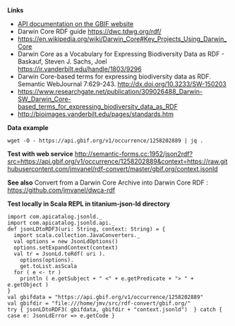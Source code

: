 **Links**
- [API documentation on the GBIF website](https://www.gbif.org/developer/summary)
- Darwin Core RDF guide https://dwc.tdwg.org/rdf/
- https://en.wikipedia.org/wiki/Darwin_Core#Key_Projects_Using_Darwin_Core
- Darwin Core as a Vocabulary for Expressing Biodiversity Data as RDF - Baskauf, Steven J. Sachs, Joel https://ir.vanderbilt.edu/handle/1803/9296
- Darwin Core-based terms for expressing biodiversity data as RDF. Semantic WebJournal 7:629-243. http://dx.doi.org/10.3233/SW-150203
- https://www.researchgate.net/publication/309026488_Darwin-SW_Darwin_Core-based_terms_for_expressing_biodiversity_data_as_RDF
- http://bioimages.vanderbilt.edu/pages/standards.htm

**Data example**
```shell
wget -O - https://api.gbif.org/v1/occurrence/1258202889 | jq .
```

**Test with web service**
http://semantic-forms.cc:1952/json2rdf?src=https://api.gbif.org/v1/occurrence/1258202889&context=https://raw.githubusercontent.com/jmvanel/rdf-convert/master/gbif.org/context.jsonld

**See also**
Convert from a Darwin Core Archive into Darwin Core RDF : https://github.com/jmvanel/dwca-rdf

**Test locally in Scala REPL in titanium-json-ld directory**
```
import com.apicatalog.jsonld._
import com.apicatalog.jsonld.api._
def jsonLDtoRDF3(uri: String, context: String) = {
  import scala.collection.JavaConverters._
  val options = new JsonLdOptions()
  options.setExpandContext(context)
  val tr = JsonLd.toRdf( uri ).
    options(options).
    get.toList.asScala
  for ( e <- tr )
    println ( e.getSubject + " <" + e.getPredicate + "> " + e.getObject )
}
val gbifdata = "https://api.gbif.org/v1/occurrence/1258202889"
val gbifdir = "file:///home/jmv/src/rdf-convert/gbif.org/"
try { jsonLDtoRDF3( gbifdata, gbifdir + "context.jsonld")  } catch { case e: JsonLdError => e.getCode }
```

